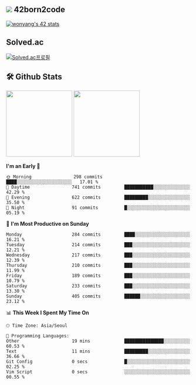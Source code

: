 
## <img src="https://img.shields.io/badge/-000000?style=flat&logo=42&logoColor=white"> 42born2code
[![wonyang's 42 stats](https://badge42.vercel.app/api/v2/cl5nhe5b6007809kydha7ht42/stats?cursusId=21&coalitionId=88)](https://profile.intra.42.fr/users/wonyang)

## Solved.ac
[![Solved.ac프로필](http://mazassumnida.wtf/api/v2/generate_badge?boj=bennyws)](https://solved.ac/bennyws)

## 🛠️ Github Stats
<p>
  <img height="180em" src="https://github-readme-stats-veggie-garden.vercel.app/api?username=gemstoneyang&show_icons=true&include_all_commits=true&bg_color=30,e96443,904e95&title_color=fff&text_color=fff">
  <img height="180em" src="https://github-readme-stats-veggie-garden.vercel.app/api/top-langs/?username=gemstoneyang&layout=compact&bg_color=30,e96443,904e95&title_color=fff&text_color=fff">
</p>

<!--START_SECTION:waka-->
**I'm an Early 🐤** 

```text
🌞 Morning                298 commits         ████░░░░░░░░░░░░░░░░░░░░░   17.01 % 
🌆 Daytime                741 commits         ███████████░░░░░░░░░░░░░░   42.29 % 
🌃 Evening                622 commits         █████████░░░░░░░░░░░░░░░░   35.50 % 
🌙 Night                  91 commits          █░░░░░░░░░░░░░░░░░░░░░░░░   05.19 % 
```
📅 **I'm Most Productive on Sunday** 

```text
Monday                   284 commits         ████░░░░░░░░░░░░░░░░░░░░░   16.21 % 
Tuesday                  214 commits         ███░░░░░░░░░░░░░░░░░░░░░░   12.21 % 
Wednesday                217 commits         ███░░░░░░░░░░░░░░░░░░░░░░   12.39 % 
Thursday                 210 commits         ███░░░░░░░░░░░░░░░░░░░░░░   11.99 % 
Friday                   189 commits         ███░░░░░░░░░░░░░░░░░░░░░░   10.79 % 
Saturday                 233 commits         ███░░░░░░░░░░░░░░░░░░░░░░   13.30 % 
Sunday                   405 commits         ██████░░░░░░░░░░░░░░░░░░░   23.12 % 
```


📊 **This Week I Spent My Time On** 

```text
🕑︎ Time Zone: Asia/Seoul

💬 Programming Languages: 
Other                    19 mins             ███████████████░░░░░░░░░░   60.53 % 
Text                     11 mins             █████████░░░░░░░░░░░░░░░░   36.66 % 
Git Config               0 secs              █░░░░░░░░░░░░░░░░░░░░░░░░   02.25 % 
Vim Script               0 secs              ░░░░░░░░░░░░░░░░░░░░░░░░░   00.55 % 
```


<!--END_SECTION:waka-->
